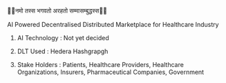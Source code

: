 🙏🏽नमो तस्स भगवतो अरहतो सम्मासम्बुद्धस्स🙏🏽

AI Powered Decentralised Distributed Marketplace for Healthcare Industry

1. AI Technology : Not yet decided


2. DLT Used : Hedera Hashgrapgh


3. Stake Holders : Patients, Healthcare Providers, Healthcare Organizations, Insurers, Pharmaceutical Companies, Government



